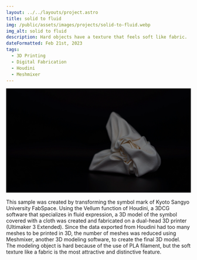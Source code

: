 ```yaml
---
layout: ../../layouts/project.astro
title: solid to fluid
img: /public/assets/images/projects/solid-to-fluid.webp
img_alt: solid to fluid
description: Hard objects have a texture that feels soft like fabric.
dateFormatted: Feb 21st, 2023
tags:
  - 3D Printing
  - Digital Fabrication
  - Houdini
  - Meshmixer
---
```


![solid to fluid](/public/assets/images/projects/solid-to-fluid.webp)

This sample was created by transforming the symbol mark of Kyoto Sangyo University FabSpace.
Using the Vellum function of Houdini, a 3DCG software that specializes in fluid expression, a 3D model of the symbol covered with a cloth was created and fabricated on a dual-head 3D printer (Ultimaker 3 Extended).
Since the data exported from Houdini had too many meshes to be printed in 3D, the number of meshes was reduced using Meshmixer, another 3D modeling software, to create the final 3D model.
The modeling object is hard because of the use of PLA filament, but the soft texture like a fabric is the most attractive and distinctive feature.

<!-- <br/> -->
<!---->
<!-- 京都産業大学ファブスペースのシンボルマークを変形して制作したサンプルである。 -->
<!-- 流体表現が得意な 3DCG ソフトウェア Houdini の Vellum という機能を用いて，シンボルマークに布を被せたような 3D モデルを制作し，デュアルヘッドの 3D プリンタ（ Ultimaker 3 Extended ）で造形した。 -->
<!-- Houdini から書き出したデータのままではメッシュ数が多く 3D プリントできなかったため，Meshmixer という別の 3D モデリングソフトウェアでメッシュ数を減らして最終的な 3D モデルに仕上げている。 -->
<!-- PLA フィラメントを使用しているため造形物は硬いが，まるで布地のような柔らかみを感じるテクスチャが最大の特徴かつ魅力である。 -->
